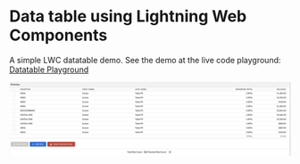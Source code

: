 # Data table using Lightning Web Components

A simple LWC datatable demo. See the demo at the live code playground: [Datatable Playground](https://developer.salesforce.com/docs/component-library/tools/playground/3y4tc4Le9/6/edit) 



![Lightning Web Components Data table Screenshot](/Screenshot.png)
